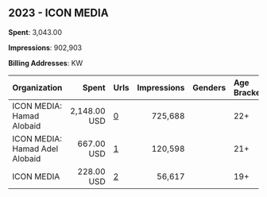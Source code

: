 ## 2023 - ICON MEDIA 
**Spent**: 3,043.00

**Impressions**: 902,903

**Billing Addresses**: KW

|Organization|Spent|Urls|Impressions|Genders|Age Brackets|Country Codes|
|:---|---:|:---|---:|:---|:---|:---|
|ICON MEDIA: Hamad Alobaid|2,148.00 USD|[0](https://www.snap.com/political-ads/asset/4bca6dab5b4ba3eec2304cb7a2a2a940389e948643a7e94f9fc261ce03c1f5e6?mediaType=jpeg)|725,688||22+|kuwait|
|ICON MEDIA: Hamad Adel  Alobaid|667.00 USD|[1](https://www.snap.com/political-ads/asset/79aa6865bfcfc6262a6c0b82ee750cae89dc279b1e89b654168121e5c6552342?mediaType=mp4)|120,598||21+|kuwait|
|ICON MEDIA|228.00 USD|[2](https://www.snap.com/political-ads/asset/94423f59203f3d026c771df4e60c2fac5146a88232e494c6d41a121eb5dde0d4?mediaType=mp4)|56,617||19+|kuwait|
